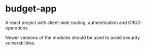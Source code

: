 # budget-app

A react project with client-side routing, authentication and CRUD operations.

Newer versions of the modules should be used to avoid security vulnerabilities. 
